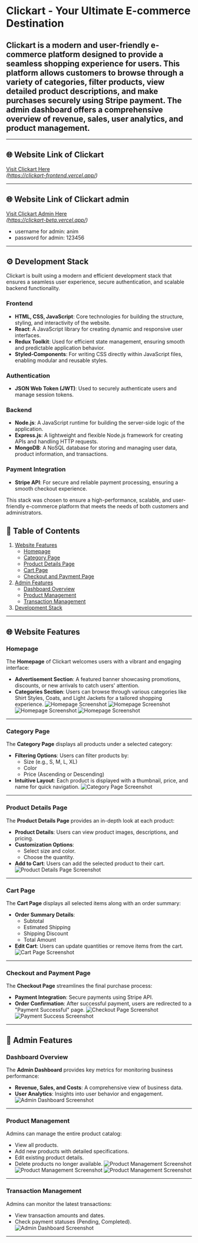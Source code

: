 # Clickart - Your Ultimate E-commerce Destination

Clickart is a modern and user-friendly e-commerce platform designed to provide a seamless shopping experience for users. This platform allows customers to browse through a variety of categories, filter products, view detailed product descriptions, and make purchases securely using Stripe payment. The admin dashboard offers a comprehensive overview of revenue, sales, user analytics, and product management.
---


---

## 🌐 Website Link of Clickart

[Visit Clickart Here](#)  
*(https://clickart-frontend.vercel.app/)*


---
## 🌐 Website Link of Clickart admin

[Visit Clickart Admin Here](#)  
*(https://clickart-beta.vercel.app/)*

- username for admin: anim
- password for admin: 123456

---


## ⚙️ Development Stack

Clickart is built using a modern and efficient development stack that ensures a seamless user experience, secure authentication, and scalable backend functionality.

### Frontend
- **HTML, CSS, JavaScript**: Core technologies for building the structure, styling, and interactivity of the website.
- **React**: A JavaScript library for creating dynamic and responsive user interfaces.
- **Redux Toolkit**: Used for efficient state management, ensuring smooth and predictable application behavior.
- **Styled-Components**: For writing CSS directly within JavaScript files, enabling modular and reusable styles.

### Authentication
- **JSON Web Token (JWT)**: Used to securely authenticate users and manage session tokens.

### Backend
- **Node.js**: A JavaScript runtime for building the server-side logic of the application.
- **Express.js**: A lightweight and flexible Node.js framework for creating APIs and handling HTTP requests.
- **MongoDB**: A NoSQL database for storing and managing user data, product information, and transactions.

### Payment Integration
- **Stripe API**: For secure and reliable payment processing, ensuring a smooth checkout experience.

This stack was chosen to ensure a high-performance, scalable, and user-friendly e-commerce platform that meets the needs of both customers and administrators.


## 📜 Table of Contents

1. [Website Features](#-website-features)
   - [Homepage](#homepage)
   - [Category Page](#category-page)
   - [Product Details Page](#product-details-page)
   - [Cart Page](#cart-page)
   - [Checkout and Payment Page](#checkout-and-payment-page)
2. [Admin Features](#-admin-features)
   - [Dashboard Overview](#dashboard-overview)
   - [Product Management](#product-management)
   - [Transaction Management](#transaction-management)
3. [Development Stack](#-development-stack)

---
## 🌐 Website Features

### Homepage
The **Homepage** of Clickart welcomes users with a vibrant and engaging interface:
- **Advertisement Section**: A featured banner showcasing promotions, discounts, or new arrivals to catch users' attention.
- **Categories Section**: Users can browse through various categories like Shirt Styles, Coats, and Light Jackets for a tailored shopping experience.
![Homepage Screenshot](https://i.imgur.com/WIe1Vvv.png) 
![Homepage Screenshot](https://i.imgur.com/9FTsmc5.png)
![Homepage Screenshot](https://i.imgur.com/oP4tn4R.png)
![Homepage Screenshot](https://i.imgur.com/TSbTw4l.png)

---

### Category Page
The **Category Page** displays all products under a selected category:
- **Filtering Options**: Users can filter products by:
  - Size (e.g., S, M, L, XL)
  - Color
  - Price (Ascending or Descending)
- **Intuitive Layout**: Each product is displayed with a thumbnail, price, and name for quick navigation.
![Category Page Screenshot](https://i.imgur.com/UpeyKX4.png)

---

### Product Details Page
The **Product Details Page** provides an in-depth look at each product:
- **Product Details**: Users can view product images, descriptions, and pricing.
- **Customization Options**:
  - Select size and color.
  - Choose the quantity.
- **Add to Cart**: Users can add the selected product to their cart.
![Product Details Page Screenshot](https://i.imgur.com/0GJ1OcA.png)

---

### Cart Page
The **Cart Page** displays all selected items along with an order summary:
- **Order Summary Details**:
  - Subtotal
  - Estimated Shipping
  - Shipping Discount
  - Total Amount
- **Edit Cart**: Users can update quantities or remove items from the cart.
![Cart Page Screenshot](https://i.imgur.com/CpmVEan.png)

---

### Checkout and Payment Page
The **Checkout Page** streamlines the final purchase process:
- **Payment Integration**: Secure payments using Stripe API.
- **Order Confirmation**: After successful payment, users are redirected to a "Payment Successful" page.
![Checkout Page Screenshot](https://i.imgur.com/qJFH6TN.png)
![Payment Success Screenshot](https://i.imgur.com/1p1dzLu.png)

---

## 🔧 Admin Features

### Dashboard Overview
The **Admin Dashboard** provides key metrics for monitoring business performance:
- **Revenue, Sales, and Costs**: A comprehensive view of business data.
- **User Analytics**: Insights into user behavior and engagement.
![Admin Dashboard Screenshot](https://i.imgur.com/kgC7wyr.png)



---

### Product Management
Admins can manage the entire product catalog:
- View all products.
- Add new products with detailed specifications.
- Edit existing product details.
- Delete products no longer available.
![Product Management Screenshot](https://i.imgur.com/gGq1ITg.png)
![Product Management Screenshot](https://i.imgur.com/QkGMYSU.png)
![Product Management Screenshot](https://i.imgur.com/w2cGTlV.png)
---

### Transaction Management
Admins can monitor the latest transactions:
- View transaction amounts and dates.
- Check payment statuses (Pending, Completed).
![Admin Dashboard Screenshot](https://i.imgur.com/njZwHbs.png)

---

